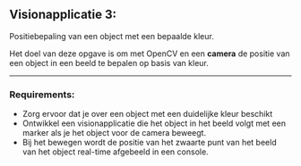 ## Visionapplicatie 3:
Positiebepaling van een object met een bepaalde kleur.

Het doel van deze opgave is om met OpenCV en een **camera** de positie van een object in een beeld te bepalen op basis van kleur.

---
### Requirements:
- Zorg ervoor dat je over een object met een duidelijke kleur beschikt
- Ontwikkel een visionapplicatie die het object in het beeld volgt met een marker als je het object voor de camera beweegt.
- Bij het bewegen wordt de positie van het zwaarte punt van het beeld van het object real-time afgebeeld in een console.
